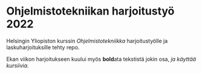 # Ohjelmistotekniikan harjoitustyö 2022

Helsingin Yliopiston kurssin *Ohjelmistotekniikka* harjoitustyölle ja laskuharjoituksille tehty repo.

Ekan viikon harjoitukseen kuului myös **bold**ata tekstistä jokin osa, *ja käyttää kursiivia.*

